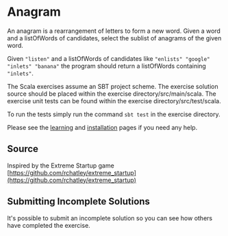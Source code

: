 # Anagram

An anagram is a rearrangement of letters to form a new word.
Given a word and a listOfWords of candidates, select the sublist of anagrams of the given word.

Given `"listen"` and a listOfWords of candidates like `"enlists" "google"
"inlets" "banana"` the program should return a listOfWords containing
`"inlets"`.

The Scala exercises assume an SBT project scheme. The exercise solution source
should be placed within the exercise directory/src/main/scala. The exercise
unit tests can be found within the exercise directory/src/test/scala.

To run the tests simply run the command `sbt test` in the exercise directory.

Please see the [learning](https://exercism.io/tracks/scala/learning) and 
[installation](https://exercism.io/tracks/scala/installation) pages if you need any help.


## Source

Inspired by the Extreme Startup game [https://github.com/rchatley/extreme_startup](https://github.com/rchatley/extreme_startup)

## Submitting Incomplete Solutions
It's possible to submit an incomplete solution so you can see how others have completed the exercise.
